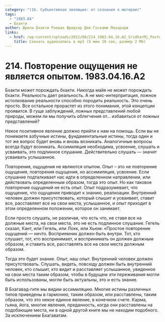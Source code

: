 ```yaml
---
category: "(16. Субъективная эволюция: от сознания к материи)"
tags:
  - "1983.04"
  - Бхакти
author: Шрила Бхакти Ракшак Шридхар Дев-Госвами Махарадж
links:
  - href: /wp-content/uploads/2012/08/214_1983.04.16.A2_SridharMj_Povtorenie_owuweniya_ne_yavlyaetsya_opytom.mp3
    title: Скачать аудиозапись в mp3 (5 мин 10 сек, размер 2 Мб)
---
```


# 214. Повторение ощущения не является опытом. 1983.04.16.A2

Бхакти может порождать бхакти. Никогда майя не может порождать бхакти. Реальность дает реальность. А не мис-интерпритация, ложное истолкование реальности способно породить реальность. Это очень просто. Все остальное прорастет из этого понимания, этой концепции проявится. В гуще заблуждений, ложных представлений любой природы, можем ли мы получить облегчения от… избавиться от ложных представлений?

Некое позитивное явление должно прийти к нам на помощь. Если вы не понимаете азбучные истины, фундаментальные истины, тогда один и тот же вопрос будет вновь и вновь возникать. Аналогичные вопросы всегда будут возникать. Ассимиляция необходима, усвоение, слушать и усваивать, это подлинное слушание. Действительно слушать — значит усваивать услышанное.

Повторения, ощущения не являются опытом. Опыт – это не повторение ощущения, повторения ощущения, но ассимиляция, усвоение. Если слушание подталкивает нас идти в определенном направлении, или действовать определенным образом, тогда это опыт. Но как таковое повторение ощущений не есть опыт. Опыт подразумевает, что ощущение, что ощущение приводит к знанию, реализации. Внутренний человек должен присутствовать, который слышит и усваивает, ставит все, расставляет все на свои места, услышанное, и опыт приходит в этом определенном положении, которое он занимает.

Если просто слушать, не различая, что есть что, не ставя все на должные места, на свои места, это не есть подлинное слушание. Гегель сказал, Кант, или Гегель, или Локк, или Хьюм: «Простое повторение ощущений — ничто. Восприемник должен быть внутри. Тот, кто слушает, тот, кто воспринимает, и воспринимать он должен должным образом, и ставить все, расставлять все на свои места должным образом.

Тогда это будет знание. Опыт, наш опыт. Внутренний человек должен присутствовать. Слушать, видеть, повсюду должен быть внутренний человек, кто слышит, кто видит и расставляет услышанное, увиденное на свои места таким образом, чтобы в будущем эти переживания могли быть использованы, могли быть актуальны, это и есть знание.

В Бхагавад-гите мы видим ассимиляцию. Многие истины различных типов приведены в гармонию, таким образом, или расставлены, таким образом, что это некое единое явление, в конечном счете. Карма, гьяна, йога, многие явления, преданность, когда они расставлены на подобающие места, ни в одной другой книге мы не находим подобного. За исключением Бхагаватам.

